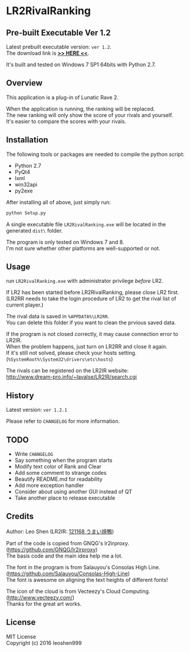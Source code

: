 # LR2RivalRanking

## Pre-built Executable Ver 1.2
Latest prebuilt executable version:  ```ver 1.2```.  
The download link is [__>> HERE <<__](https://github.com/leoshen999/LR2RivalRanking/raw/master/LR2RivalRanking.zip).

It's built and tested on Windows 7 SP1 64bits with Python 2.7.  

## Overview
This application is a plug-in of Lunatic Rave 2.

When the application is running, the ranking will be replaced.  
The new ranking will only show the score of your rivals and yourself.  
It's easier to compare the scores with your rivals.



## Installation
The following tools or packages are needed to compile the python script:
* Python 2.7
* PyQt4
* lxml
* win32api
* py2exe

After installing all of above, just simply run:
```python
python Setup.py
```
A single executable file ```LR2RivalRanking.exe``` will be located in the generated ```dist\``` folder.

The program is only tested on Windows 7 and 8.  
I'm not sure whether other platforms are well-supported or not.

## Usage
run ```LR2RivalRanking.exe``` with administrator privilege *before* LR2.

If LR2 has been started before LR2RivalRanking, please close LR2 first.  
(LR2RR needs to take the login procedure of LR2 to get the rival list of current player.)

The rival data is saved in ```%APPDATA%\LR2RR```.  
You can delete this folder if you want to clean the prvious saved data.

If the program is not closed correctly, it may cause connection error to LR2IR.  
When the problem happens, just turn on LR2RR and close it again.  
If it's still not solved, please check your hosts setting.  
(```%SystemRoot%\System32\drivers\etc\hosts```)

The rivals can be registered on the LR2IR website:  
http://www.dream-pro.info/~lavalse/LR2IR/search.cgi

## History
Latest version: ```ver 1.2.1```

Please refer to ```CHANGELOG``` for more information.

## TODO
* Write ```CHANGELOG```
* Say something when the program starts
* Modify text color of Rank and Clear
* Add some comment to strange codes
* Beautify README.md for readability
* Add more exception handler
* Consider about using another GUI instead of QT
* Take another place to release executable

## Credits
Author: Leo Shen (LR2IR: [121168 うまい焼鴨](http://www.dream-pro.info/~lavalse/LR2IR/search.cgi?mode=mypage&playerid=121168))

Part of the code is copied from GNQG's lr2irproxy.  
(https://github.com/GNQG/lr2irproxy)   
The basis code and the main idea help me a lot.

The font in the program is from Salauyou's Consolas High Line.  
(https://github.com/Salauyou/Consolas-High-Line)  
The font is awesome on aligning the text heights of different fonts!

The icon of the cloud is from Vecteezy's Cloud Computing.  
(http://www.vecteezy.com/)  
Thanks for the great art works.

## License
MIT License   
Copyright (c) 2016 leoshen999